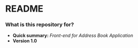 # README #

### What is this repository for? ###

* **Quick summary:** _Front-end for Address Book Application_
* **Version 1.0**
